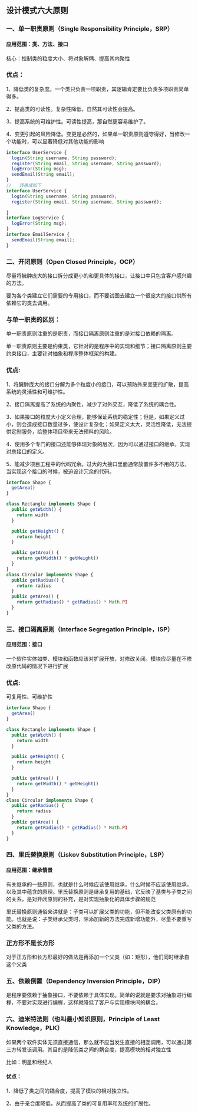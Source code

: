 ## 设计模式六大原则

### 一、单一职责原则（Single Responsibility Principle，SRP）

#### 应用范围：类、方法、接口

核心：控制类的粒度大小、将对象解耦、提高其内聚性

### 优点：

1、降低类的复杂度。一个类只负责一项职责，其逻辑肯定要比负责多项职责简单得多。

2、提高类的可读性。复杂性降低，自然其可读性会提高。

3、提高系统的可维护性。可读性提高，那自然更容易维护了。

4、变更引起的风险降低。变更是必然的，如果单一职责原则遵守得好，当修改一个功能时，可以显著降低对其他功能的影响

```ts
interface UserService {
  login(String username, String password);
  register(String email, String username, String password);
  logError(String msg);
  sendEmail(String email);
}
//   转换成如下
interface UserService {
  login(String username, String password);
  register(String email, String username, String password);

}
interface LogService {
  logError(String msg);
}
interface EmailService {
  sendEmail(String email);
}
```

### 二、开闭原则（Open Closed Principle，OCP）

尽量将臃肿庞大的接口拆分成更小的和更具体的接口，让接口中只包含客户感兴趣的方法。

要为各个类建立它们需要的专用接口，而不要试图去建立一个很庞大的接口供所有依赖它的类去调用。

### 与单一职责的区别：

单一职责原则注重的是职责，而接口隔离原则注重的是对接口依赖的隔离。

单一职责原则主要是约束类，它针对的是程序中的实现和细节；接口隔离原则主要约束接口，主要针对抽象和程序整体框架的构建。
### 优点:

1、将臃肿庞大的接口分解为多个粒度小的接口，可以预防外来变更的扩散，提高系统的灵活性和可维护性。

2、接口隔离提高了系统的内聚性，减少了对外交互，降低了系统的耦合性。

3、如果接口的粒度大小定义合理，能够保证系统的稳定性；但是，如果定义过小，则会造成接口数量过多，使设计复杂化；如果定义太大，灵活性降低，无法提供定制服务，给整体项目带来无法预料的风险。

4、使用多个专门的接口还能够体现对象的层次，因为可以通过接口的继承，实现对总接口的定义。

5、能减少项目工程中的代码冗余。过大的大接口里面通常放置许多不用的方法，当实现这个接口的时候，被迫设计冗余的代码。

```ts
interface Shape {
  getArea()
}

class Rectangle implements Shape {
  public getWidth() {
    return width
  }

  public getHeight() {
    return height
  }

  public getArea() {
    return getWidth() * getHeight()
  }
}
class Circular implements Shape {
  public getRadius() {
    return radius
  }
  public getArea() {
    return getRadius() * getRadius() * Math.PI
  }
}
```
### 三、接口隔离原则（Interface Segregation Principle，ISP）
#### 应用范围：接口
一个软件实体如类、模块和函数应该对扩展开放，对修改关闭。模块应尽量在不修改原代码的情况下进行扩展

### 优点:

可复用性、可维护性

```ts
interface Shape {
  getArea()
}

class Rectangle implements Shape {
  public getWidth() {
    return width
  }

  public getHeight() {
    return height
  }

  public getArea() {
    return getWidth() * getHeight()
  }
}
class Circular implements Shape {
  public getRadius() {
    return radius
  }
  public getArea() {
    return getRadius() * getRadius() * Math.PI
  }
}
```
### 四、里氏替换原则（Liskov Substitution Principle，LSP）
#### 应用范围：继承情景

有关继承的一些原则，也就是什么时候应该使用继承，什么时候不应该使用继承，以及其中蕴含的原理。里氏替换原则是继承复用的基础，它反映了基类与子类之间的关系，是对开闭原则的补充，是对实现抽象化的具体步骤的规范

里氏替换原则通俗来讲就是：子类可以扩展父类的功能，但不能改变父类原有的功能。也就是说：子类继承父类时，除添加新的方法完成新增功能外，尽量不要重写父类的方法。

### 正方形不是长方形
对于正方形和长方形最好的做法是再添加一个父类（如：矩形），他们同时继承自这个父类


### 五、依赖倒置（Dependency Inversion Principle，DIP）

是程序要依赖于抽象接口，不要依赖于具体实现。简单的说就是要求对抽象进行编程，不要对实现进行编程，这样就降低了客户与实现模块间的耦合。

### 六、迪米特法则（也叫最小知识原则，Principle of Least Knowledge，PLK）

如果两个软件实体无须直接通信，那么就不应当发生直接的相互调用，可以通过第三方转发该调用。其目的是降低类之间的耦合度，提高模块的相对独立性

比如：明星和经纪人
#### 优点：

1、降低了类之间的耦合度，提高了模块的相对独立性。

2、由于亲合度降低，从而提高了类的可复用率和系统的扩展性。